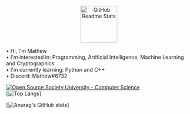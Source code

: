 <p align="center">
 <img width="100px" src="https://res.cloudinary.com/anuraghazra/image/upload/v1594908242/logo_ccswme.svg" align="center" alt="GitHub Readme Stats" />
</p>

• Hi, I'm Mathew</br>
• I'm interested in: Programming, Artificial Intelligence, Machine Learning and Cryptographics</br>
• I'm currently learning: Python and C++</br>
• Discord: Mathew#6732</br>

<a href="https://github.com/ossu/computer-science"><img alt="Open Source Society University - Computer Science" src="https://img.shields.io/badge/OSSU-computer--science-blue.svg"></a> 
</br>[![Top Langs](https://github-readme-stats.vercel.app/api/top-langs/?username=MathewButtner&show_icons=true&theme=radical)]

[![Anurag's GitHub stats](https://github-readme-stats.vercel.app/api?username=MathewButtner&show_icons=true&theme=radical)]

